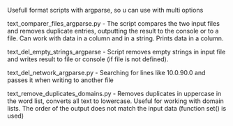Usefull format scripts with argparse, so u can use with multi options

text_comparer_files_argparse.py	 - The script compares the two input files and removes duplicate entries, outputting the result to the console or to a file. Can work with data in a column and in a string. Prints data in a column.

text_del_empty_strings_argparse	- Script removes empty strings in input file and writes result to file or console (if file is not defined).

text_del_network_argparse.py - Searching for lines like 10.0.90.0 and passes it when writing to another file

text_remove_duplicates_domains.py - Removes duplicates in uppercase in the word list, converts all text to lowercase. Useful for working with domain lists. The order of the output does not match the input data (function set() is used)
